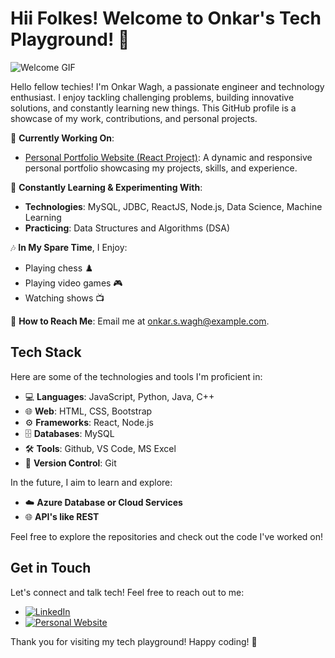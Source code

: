 # Hii Folkes! Welcome to Onkar's Tech Playground! 👋

![Welcome GIF](https://media.giphy.com/media/3o6Zt6E9sgDc4jQakE/giphy.gif)

Hello fellow techies! I'm Onkar Wagh, a passionate engineer and technology enthusiast. I enjoy tackling challenging problems, building innovative solutions, and constantly learning new things. This GitHub profile is a showcase of my work, contributions, and personal projects.

🔭 **Currently Working On**:
- [Personal Portfolio Website (React Project)](https://github.com/onkarrw/portfolio): A dynamic and responsive personal portfolio showcasing my projects, skills, and experience.

🌱 **Constantly Learning & Experimenting With**:
- **Technologies**: MySQL, JDBC, ReactJS, Node.js, Data Science, Machine Learning
- **Practicing**: Data Structures and Algorithms (DSA)

🎶 **In My Spare Time**, I Enjoy:
- Playing chess ♟️
- Playing video games 🎮
- Watching shows 📺

📧 **How to Reach Me**: Email me at onkar.s.wagh@example.com.

## Tech Stack

Here are some of the technologies and tools I'm proficient in:

- 💻 **Languages**: JavaScript, Python, Java, C++
- 🌐 **Web**: HTML, CSS, Bootstrap
- ⚙️ **Frameworks**: React, Node.js
- 🗄️ **Databases**: MySQL
- 🛠️ **Tools**: Github, VS Code, MS Excel
- 📝 **Version Control**: Git

In the future, I aim to learn and explore:
- ☁️ **Azure Database or Cloud Services**
- 🌐 **API's like REST**

Feel free to explore the repositories and check out the code I've worked on!

## Get in Touch

Let's connect and talk tech! Feel free to reach out to me:

- [![LinkedIn](https://img.shields.io/badge/LinkedIn-Connect-blue)](https://www.linkedin.com/in/onkar-wagh-632ab821a/)
- [![Personal Website](https://img.shields.io/badge/Personal%20Website-Visit-red)](https://onkarrw.github.io/cd-onkar/)

Thank you for visiting my tech playground! Happy coding! 🚀

